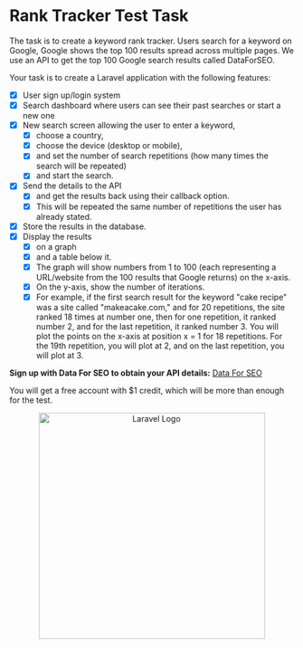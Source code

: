 # Rank Tracker Test Task

The task is to create a keyword rank tracker. Users search for a keyword on Google, Google shows the top 100 results spread across multiple pages. We use an API to get the top 100 Google search results called DataForSEO.

Your task is to create a Laravel application with the following features:

- [x] User sign up/login system
- [x] Search dashboard where users can see their past searches or start a new one
- [x] New search screen allowing the user to enter a keyword,
  - [x] choose a country,
  - [x] choose the device (desktop or mobile),
  - [x] and set the number of search repetitions (how many times the search will be repeated)
  - [x] and start the search.
- [x] Send the details to the API
  - [x] and get the results back using their callback option.
  - [x] This will be repeated the same number of repetitions the user has already stated.
- [x] Store the results in the database.
- [x] Display the results
  - [x] on a graph
  - [x] and a table below it.
  - [x] The graph will show numbers from 1 to 100 (each representing a URL/website from the 100 results that Google returns) on the x-axis.
  - [x] On the y-axis, show the number of iterations.
  - [x] For example, if the first search result for the keyword "cake recipe" was a site called "makeacake.com," and for 20 repetitions, the site ranked 18 times at number one, then for one repetition, it ranked number 2, and for the last repetition, it ranked number 3. You will plot the points on the x-axis at position x = 1 for 18 repetitions. For the 19th repetition, you will plot at 2, and on the last repetition, you will plot at 3.

**Sign up with Data For SEO to obtain your API details:**
[Data For SEO](https://dataforseo.com/)

You will get a free account with $1 credit, which will be more than enough for the test.

<p align="center"><a href="https://laravel.com" target="_blank"><img src="https://raw.githubusercontent.com/laravel/art/master/logo-lockup/5%20SVG/2%20CMYK/1%20Full%20Color/laravel-logolockup-cmyk-red.svg" width="400" alt="Laravel Logo"></a></p>
